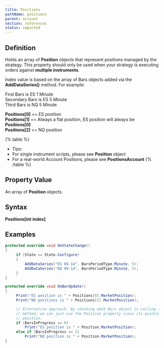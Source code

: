 ```yaml
---
title: Positions
pathName: positions
parent: account
section: references
status: imported
---
```


## Definition

Holds an array of **Position** objects that represent positions managed by the strategy. This property should only be used when your strategy is executing orders against **multiple instruments**.

Index value is based on the array of Bars objects added via the **AddDataSeries()** method. For example:

First Bars is ES 1 Minute  
Secondary Bars is ES 5 Minute  
Third Bars is NQ 5 Minute

**Positions[0]** == ES position  
**Positions[1]** == Always a flat position, ES position will always be **Positions[0]**  
**Positions[2]** == NQ position

{% table %}

* Tips:
* For single instrument scripts, please see **Position** object
* For a real-world Account Positions, please see **PositionsAccount**
{% /table %}

## Property Value

An array of **Position** objects.

## Syntax

**Positions[int index]**

## Examples

```csharp
protected override void OnStateChange()
{
     if (State == State.Configure)
     {
         AddDataSeries("ES 09-14", BarsPeriodType.Minute, 5);
         AddDataSeries("NQ 09-14", BarsPeriodType.Minute, 5);
     }
}

protected override void OnBarUpdate()
{
     Print("ES position is " + Positions[0].MarketPosition);
     Print("NQ positions is " + Positions[2].MarketPosition);

     // Alternative approach. By checking what Bars object is calling the OnBarUpdate()
     // method, we can just use the Position property since its pointing to the correct
     // position.
     if (BarsInProgress == 0)
         Print("ES position is " + Position.MarketPosition);
     else if (BarsInProgress == 2)
         Print("NQ position is " + Position.MarketPosition);
}
```
